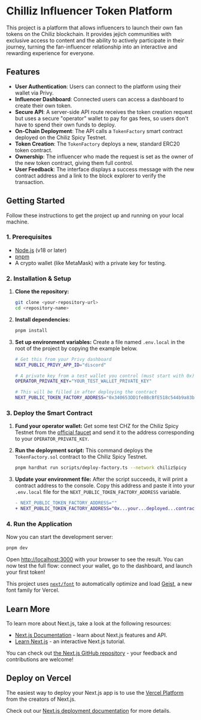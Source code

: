 # Chilliz Influencer Token Platform

This project is a platform that allows influencers to launch their own fan tokens on the Chiliz blockchain. It provides jejich communities with exclusive access to content and the ability to actively participate in their journey, turning the fan-influencer relationship into an interactive and rewarding experience for everyone.

## Features

-   **User Authentication**: Users can connect to the platform using their wallet via Privy.
-   **Influencer Dashboard**: Connected users can access a dashboard to create their own token.
-   **Secure API**: A server-side API route receives the token creation request but uses a secure "operator" wallet to pay for gas fees, so users don't have to spend their own funds to deploy.
-   **On-Chain Deployment**: The API calls a `TokenFactory` smart contract deployed on the Chiliz Spicy Testnet.
-   **Token Creation**: The `TokenFactory` deploys a new, standard ERC20 token contract.
-   **Ownership**: The influencer who made the request is set as the owner of the new token contract, giving them full control.
-   **User Feedback**: The interface displays a success message with the new contract address and a link to the block explorer to verify the transaction.

## Getting Started

Follow these instructions to get the project up and running on your local machine.

### 1. Prerequisites

-   [Node.js](https://nodejs.org/) (v18 or later)
-   [pnpm](https://pnpm.io/)
-   A crypto wallet (like MetaMask) with a private key for testing.

### 2. Installation & Setup

1.  **Clone the repository:**
    ```bash
    git clone <your-repository-url>
    cd <repository-name>
    ```

2.  **Install dependencies:**
    ```bash
    pnpm install
    ```

3.  **Set up environment variables:**
    Create a file named `.env.local` in the root of the project by copying the example below.

    ```bash
    # Get this from your Privy dashboard
    NEXT_PUBLIC_PRIVY_APP_ID="discord"

    # A private key from a test wallet you control (must start with 0x)
    OPERATOR_PRIVATE_KEY="YOUR_TEST_WALLET_PRIVATE_KEY"

    # This will be filled in after deploying the contract
    NEXT_PUBLIC_TOKEN_FACTORY_ADDRESS="0x340653DD1fe8BcBfE518c544b9a83bCB2d600AD5"
    ```

### 3. Deploy the Smart Contract

1.  **Fund your operator wallet:**
    Get some test CHZ for the Chiliz Spicy Testnet from the [official faucet](https://spicy-faucet.chiliz.com/) and send it to the address corresponding to your `OPERATOR_PRIVATE_KEY`.

2.  **Run the deployment script:**
    This command deploys the `TokenFactory.sol` contract to the Chiliz Spicy Testnet.
    ```bash
    pnpm hardhat run scripts/deploy-factory.ts --network chilizSpicy
    ```

3.  **Update your environment file:**
    After the script succeeds, it will print a contract address to the console. Copy this address and paste it into your `.env.local` file for the `NEXT_PUBLIC_TOKEN_FACTORY_ADDRESS` variable.

    ```diff
    - NEXT_PUBLIC_TOKEN_FACTORY_ADDRESS=""
    + NEXT_PUBLIC_TOKEN_FACTORY_ADDRESS="0x...your...deployed...contract...address"
    ```

### 4. Run the Application

Now you can start the development server:

```bash
pnpm dev
```

Open [http://localhost:3000](http://localhost:3000) with your browser to see the result. You can now test the full flow: connect your wallet, go to the dashboard, and launch your first token!

This project uses [`next/font`](https://nextjs.org/docs/app/building-your-application/optimizing/fonts) to automatically optimize and load [Geist](https://vercel.com/font), a new font family for Vercel.

## Learn More

To learn more about Next.js, take a look at the following resources:

- [Next.js Documentation](https://nextjs.org/docs) - learn about Next.js features and API.
- [Learn Next.js](https://nextjs.org/learn) - an interactive Next.js tutorial.

You can check out [the Next.js GitHub repository](https://github.com/vercel/next.js) - your feedback and contributions are welcome!

## Deploy on Vercel

The easiest way to deploy your Next.js app is to use the [Vercel Platform](https://vercel.com/new?utm_medium=default-template&filter=next.js&utm_source=create-next-app&utm_campaign=create-next-app-readme) from the creators of Next.js.

Check out our [Next.js deployment documentation](https://nextjs.org/docs/app/building-your-application/deploying) for more details.
